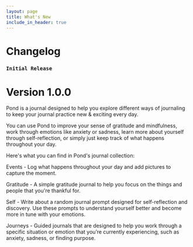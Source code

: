 ```yaml
---
layout: page
title: What's New
include_in_header: true
---
```


# Changelog

### `Initial Release`
# **Version 1.0.0**
Pond is a journal designed to help you explore different ways of journaling to keep your journal practice new & exciting every day.

You can use Pond to improve your sense of gratitude and mindfulness, work through emotions like anxiety or sadness, learn more about yourself through self-reflection, or simply just keep track of what happens throughout your day.

Here's what you can find in Pond's journal collection:

Events - Log what happens throughout your day and add pictures to capture the moment.

Gratitude - A simple gratitude journal to help you focus on the things and people that you're thankful for.

Self - Write about a random journal prompt designed for self-reflection and discovery. Use these prompts to understand yourself better and become more in tune with your emotions.

Journeys - Guided journals that are designed to help you work through a specific situation or emotion that you’re currently experiencing, such as anxiety, sadness, or finding purpose.
